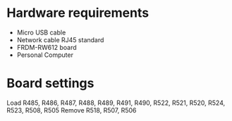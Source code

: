 Hardware requirements
===================
- Micro USB cable
- Network cable RJ45 standard
- FRDM-RW612 board
- Personal Computer

Board settings
============
Load R485, R486, R487, R488, R489, R491, R490, R522, R521, R520, R524, R523, R508, R505
Remove R518, R507, R506


